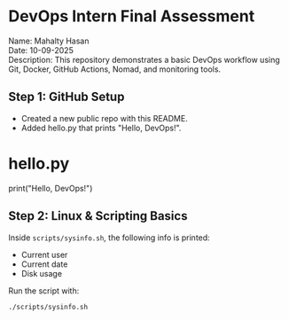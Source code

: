 # DevOps Intern Final Assessment

Name: Mahalty Hasan  
Date: 10-09-2025  
Description: This repository demonstrates a basic DevOps workflow using Git, Docker, GitHub Actions, Nomad, and monitoring tools.

## Step 1: GitHub Setup
- Created a new public repo with this README.
- Added hello.py that prints "Hello, DevOps!".

# hello.py
print("Hello, DevOps!")

## Step 2: Linux & Scripting Basics

Inside `scripts/sysinfo.sh`, the following info is printed:
- Current user
- Current date
- Disk usage

Run the script with:
```bash
./scripts/sysinfo.sh
